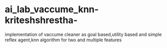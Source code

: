 # ai_lab_vaccume_knn-kriteshshrestha-
implementation of vaccume cleaner as goal based,utility based and simple reflex agent,knn algorithm for two and multiple features
